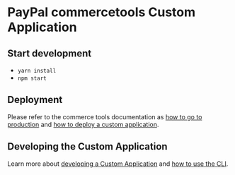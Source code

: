 # PayPal commercetools Custom Application

## Start development
- `yarn install`
- `npm start`

## Deployment
Please refer to the commerce tools documentation as [how to go to production](https://docs.commercetools.com/custom-applications/development/going-to-production) and [how to deploy a custom application](https://docs.commercetools.com/custom-applications/deployment-examples).

## Developing the Custom Application

Learn more about [developing a Custom Application](https://docs.commercetools.com/custom-applications/development) and [how to use the CLI](https://docs.commercetools.com/custom-applications/api-reference/cli).
